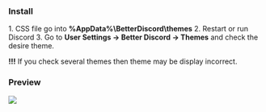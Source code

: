 <h3>Install</h3>
1. CSS file go into <b>%AppData%\BetterDiscord\themes</b>
2. Restart or run Discord
3. Go to <b>User Settings -> Better Discord -> Themes</b> and check the desire theme.

<b>!!!</b> If you check several themes then theme may be display incorrect.

<h3>Preview</h3>
<img src="https://i.gyazo.com/567e68562ee6184eba61e554b19d3dbf.png"/>
